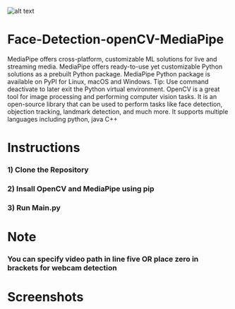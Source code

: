 ![alt text](https://google.github.io/mediapipe/images/mediapipe_small.png)
# Face-Detection-openCV-MediaPipe
MediaPipe offers cross-platform, customizable ML solutions for live and streaming media.
MediaPipe offers ready-to-use yet customizable Python solutions as a prebuilt Python package. MediaPipe Python package is available on PyPI for Linux, macOS and Windows. Tip: Use command deactivate to later exit the Python virtual environment.
OpenCV is a great tool for image processing and performing computer vision tasks. It is an open-source library that can be used to perform tasks like face detection, objection tracking, landmark detection, and much more. It supports multiple languages including python, java C++
# Instructions
### 1) Clone the Repository
### 2) Insall OpenCV and MediaPipe using pip
### 3) Run Main.py 
# Note
### You can specify video path in line five OR place zero in brackets for webcam detection
# Screenshots
